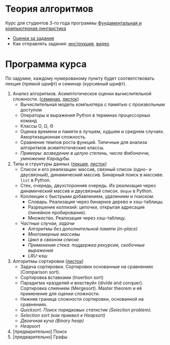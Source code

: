 # Теория алгоритмов

Курс для студентов 3-го года программы [Фундаментальная и компьютерная лингвистика](https://www.hse.ru/ba/ling/)

* [Оценки за задания](https://docs.google.com/spreadsheets/d/1Lwz38H7USB2HzAwjWA8EarTZ6FIvJI_kNmKAMUbJTaA/pubhtml?gid=0&single=true)
* Как отправлять задания: [инструкция](meta/git_workflow.md), [видео](https://youtu.be/dpHrqlhC_NE)

# Программа курса

По задумке, каждому нумерованому пункту будет соответствовать лекция (прямой шрифт) и семинар (курсивный шрифт). 

1. Анализ алгоритмов. Асимптотическое оценки вычислительной сложности.
  ([семинар](https://mkuznets.com/hse/2017-alg/seminar01.pdf), [листок](https://mkuznets.com/hse/2017-alg/problems01.pdf))
	* Вычислительная модель компьютера с памятью с произвольным доступом
	* Операторы и выражения Python в терминах процессорных команд
	* Классы O, Ω, Θ
	* Оценка времени и памяти в лучшем, худшем и среднем случаях. Амортизационная сложность.
	* Сравнение темпов роста функций. Типичные для анализа алгоритмов асимптотические классы.
	* *Примеры: возведение в целую степень, числа Фибоначчи, умножение Карацубы.*
2. Типы и структуры данных
   ([лекция](https://mkuznets.com/hse/2017-alg/lecture02.pdf), [листок](problems/02))
	* Список и его реализации: массив, связный список (одно- и двусвязный), динамический массив. Бинарный поиск в массиве. `list` в Python.
	* Стек, очередь, двухсторонняя очередь. Их реализация через динамический массив и двусвязный список. `deque` в Python.
	* Коллекции с быстрыми добавлением, удалением и поиском.
		* Словарь. Реализация через бинарное дерево и хэш-таблицы.
		* Разрешение коллизий: цепочки, открытая адресация (линейное пробирование).
		* Множество. Реализация через хэш-таблицу.
	* *Частные случаи, задачи*
		* *Алгоритмы без дополнительной памяти (in-place)*
		* *Многомерные массивы*
		* *Цикл в связном списке*
		* *Применения стека: поддержка рекурсии, скобочные выражения*
		* *LRU-кэш*
3. Алгоритмы сортировки ([листок](problems/03))
   * Задача сортировки. Сортировки основанные на сравнениях (Comparison sort).
   * Сортировка вставками (Insertion sort)
   * Парадигма «разделяй и властвуй» (divide and conquer). Сортировка слиянием (Mergesort). Master theorem и её применение для оценки сложности.
   * Нижняя граница сложности сортировки, основанной на сравнениях.
   * *Quicksort. Поиск порядковых статистик (Selection problem).*
   * *Selection sort (как приквел к Heapsort)*
   * *Двоичная куча (Binary heap)*
   * *Heapsort*
4. [предварительно] Поиск
5. [предварительно] Графы
